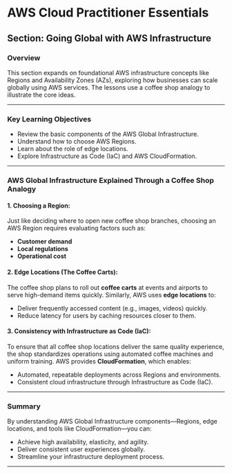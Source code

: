 # AWS Cloud Practitioner Essentials  
## Section: Going Global with AWS Infrastructure

### Overview
This section expands on foundational AWS infrastructure concepts like Regions and Availability Zones (AZs), exploring how businesses can scale globally using AWS services. The lessons use a coffee shop analogy to illustrate the core ideas.

---

### Key Learning Objectives
- Review the basic components of the AWS Global Infrastructure.
- Understand how to choose AWS Regions.
- Learn about the role of edge locations.
- Explore Infrastructure as Code (IaC) and AWS CloudFormation.

---

### AWS Global Infrastructure Explained Through a Coffee Shop Analogy

#### 1. Choosing a Region:  
Just like deciding where to open new coffee shop branches, choosing an AWS Region requires evaluating factors such as:
- **Customer demand**
- **Local regulations**
- **Operational cost**

#### 2. Edge Locations (The Coffee Carts):  
The coffee shop plans to roll out **coffee carts** at events and airports to serve high-demand items quickly. Similarly, AWS uses **edge locations** to:
- Deliver frequently accessed content (e.g., images, videos) quickly.
- Reduce latency for users by caching resources closer to them.

#### 3. Consistency with Infrastructure as Code (IaC):  
To ensure that all coffee shop locations deliver the same quality experience, the shop standardizes operations using automated coffee machines and uniform training. AWS provides **CloudFormation**, which enables:
- Automated, repeatable deployments across Regions and environments.
- Consistent cloud infrastructure through Infrastructure as Code (IaC).

---

### Summary
By understanding AWS Global Infrastructure components—Regions, edge locations, and tools like CloudFormation—you can:
- Achieve high availability, elasticity, and agility.
- Deliver consistent user experiences globally.
- Streamline your infrastructure deployment process.

---
